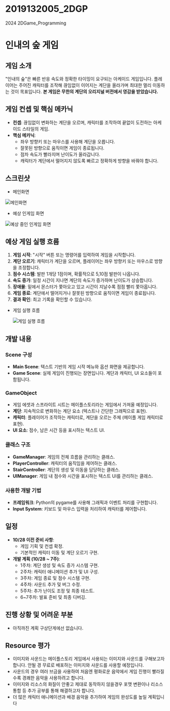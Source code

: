 # 2019132005_2DGP
2024 2DGame_Programming

# 인내의 숲 게임

## 게임 소개
"인내의 숲"은 빠른 반응 속도와 정확한 타이밍이 요구되는 아케이드 게임입니다. 
플레이어는 주어진 캐릭터를 조작해 끊임없이 이어지는 계단을 올라가며 최대한 멀리 이동하는 것이 목표입니다. 
**본 게임은 무한의 계단의 오리지널 버전에서 영감을 받았습니다.**

## 게임 컨셉 및 핵심 메카닉
- **컨셉**: 끊임없이 변화하는 계단을 오르며, 캐릭터를 조작하여 끝없이 도전하는 아케이드 스타일의 게임.
- **핵심 메카닉**:
    - 좌우 방향키 또는 마우스를 사용해 계단을 오릅니다.
    - 잘못된 방향으로 움직이면 게임이 종료됩니다.
    - 점차 속도가 빨라지며 난이도가 올라갑니다.
    - 캐릭터가 계단에서 떨어지지 않도록 빠르고 정확하게 방향을 바꿔야 합니다.

## 스크린샷
- 메인화면
  
![메인화면](assets/image/MainScene_pre.jpg)
- 예상 인게임 화면
  
![예상 중인 인게임 화면](assets/image/GameScene_pre.jpg)

## 예상 게임 실행 흐름
1. **게임 시작**: "시작" 버튼 또는 명령어를 입력하여 게임을 시작합니다.
2. **계단 오르기**: 캐릭터가 계단을 오르며, 플레이어는 좌우 방향키 또는 마우스로 방향을 조정합니다.
3. **점수 시스템**: 발판 1개당 1점이며, 확률적으로 5,10점 발판이 나옵니다.
4. **속도 증가**: 일정 시간이 지나면 계단의 속도가 증가하며 난이도가 상승합니다.
5. **장애물**: 밑에서 몬스터가 쫓아오고 있고 시간이 지날수록 점점 빨리 쫓아옵니다.
6. **게임 종료**: 계단에서 떨어지거나 잘못된 방향으로 움직이면 게임이 종료됩니다.
7. **결과 확인**: 최고 기록을 확인할 수 있습니다.

- 게임 실행 흐름

  ![게임 실행 흐름](assets/image/GameProcess.jpg)
## 개발 내용

### Scene 구성
- **Main Scene**: 텍스트 기반의 게임 시작 메뉴와 옵션 화면을 제공합니다.
- **Game Scene**: 실제 게임이 진행되는 장면입니다. 계단과 캐릭터, UI 요소들이 포함됩니다.

### GameObject
- 게임 에셋과 스프라이트 시트는 메이플스토리라는 게임에서 가져올 예정입니다.
- **계단**: 지속적으로 변화하는 계단 요소 (텍스트나 간단한 그래픽으로 표현).
- **캐릭터**: 플레이어가 조작하는 캐릭터로, 계단을 오르는 주체 (메이플 게임 캐릭터로 표현).
- **UI 요소**: 점수, 남은 시간 등을 표시하는 텍스트 UI.

### 클래스 구조
- **GameManager**: 게임의 전체 흐름을 관리하는 클래스.
- **PlayerController**: 캐릭터의 움직임을 제어하는 클래스.
- **StairController**: 계단의 생성 및 이동을 담당하는 클래스.
- **UIManager**: 게임 내 점수와 시간을 표시하는 텍스트 UI를 관리하는 클래스.

### 사용한 개발 기법
- **프레임워크**: Python의 pygame를 사용해 그래픽과 이벤트 처리를 구현합니다.
- **Input System**: 키보드 및 마우스 입력을 처리하여 캐릭터를 제어합니다.

## 일정
- **10/28 이전 준비 사항**:
    - 게임 기획 및 컨셉 확정.
    - 기본적인 캐릭터 이동 및 계단 오르기 구현.
- **개발 계획 (10/28 ~ 7주)**:
    - 1주차: 계단 생성 및 속도 증가 시스템 구현.
    - 2주차: 캐릭터 애니메이션 추가 및 UI 구성.
    - 3주차: 게임 종료 및 점수 시스템 구현.
    - 4주차: 사운드 추가 및 버그 수정.
    - 5주차: 추가 난이도 조정 및 최종 테스트.
    - 6~7주차: 발표 준비 및 최종 디버깅.

## 진행 상황 및 어려운 부분
- 아직까진 계획 구상단게에선 없습니다.

## Resource 평가
- 이미지와 사운드는 메이플스토리 게임에서 사용되는 이미지와 사운드를 구해보고자 합니다. 안될 경 무료로 배포하는 이미지와 사운드를 사용할 예정입니다.
- 사운드의 경우 여러 브금을 사용하여 처음엔 평화로운 음악에서 게임 진행이 빨라질수록 경쾌한 음악을 사용하려고 합니다.
- 이미지와 리소스의 화질이 안좋고 제대로 동작하지 않을경우 포맷 변환이나 리소스 통합 등 추가 공부를 통해 해결하고자 합니다.
- 더 많은 캐릭터 애니메이션과 배경 음악을 추가하여 게임의 완성도를 높일 계획입니다
